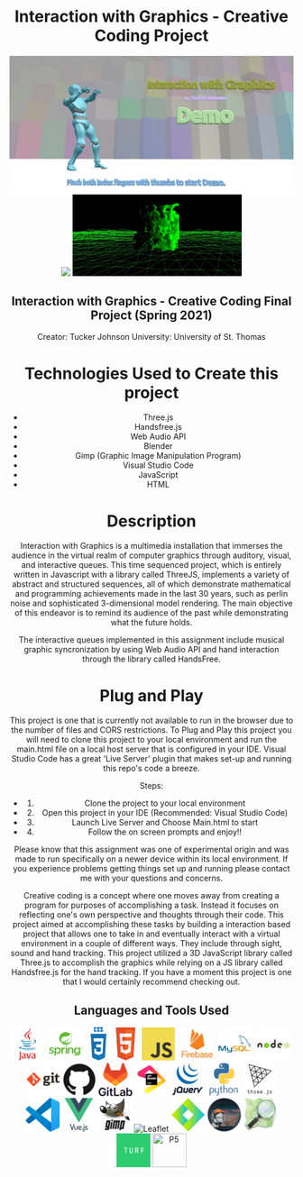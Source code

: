 <div align="center">
 <h1>Interaction with Graphics - Creative Coding Project</h1>
 <img src="creative_min.jpg"/>
 <img src="creative_min_3" width="300" />
 <img src="creative_min_4.jpg" width="300"/>
 <div>
 <div align>


## Interaction with Graphics - Creative Coding Final Project (Spring 2021)
Creator: Tucker Johnson
University: University of St. Thomas

# Technologies Used to Create this project
- Three.js
- Handsfree.js
- Web Audio API
- Blender
- Gimp (Graphic Image Manipulation Program)
- Visual Studio Code
- JavaScript
- HTML

# Description
 Interaction with Graphics is a multimedia installation that immerses the audience in the virtual 
 realm of computer graphics through auditory, visual, and interactive queues. This time sequenced 
 project, which is entirely written in Javascript with a library called ThreeJS, implements a 
 variety of abstract and structured sequences, all of which demonstrate mathematical and 
 programming achievements made in the last 30 years, such as perlin noise and sophisticated 
 3-dimensional model rendering. The main objective of this endeavor is to remind its audience 
 of the past while demonstrating what the future holds.

The interactive queues implemented in this assignment include musical graphic syncronization
by using Web Audio API and hand interaction through the library called HandsFree. 

# Plug and Play

This project is one that is currently not available to run in the browser due to the number of files
and CORS restrictions. To Plug and Play this project you will need to clone this project to your local 
environment and run the main.html file on a local host server that is configured in your IDE. Visual Studio
Code has a great 'Live Server' plugin that makes set-up and running this repo's code a breeze. 

Steps: 
- 1. Clone the project to your local environment
- 2. Open this project in your IDE (Recommended: Visual Studio Code)
- 3. Launch Live Server and Choose Main.html to start
- 4. Follow the on screen prompts and enjoy!!

Please know that this assignment was one of experimental origin and was made to run specifically on 
a newer device within its local environment. If you experience problems getting things set up and running
please contact me with your questions and concerns. 


Creative coding is a concept where one moves away from creating a program for purposes of accomplishing a task. Instead it focuses on reflecting one's own perspective and thoughts through their code. This project aimed at accomplishing these tasks by building a interaction based project that allows one to take in and eventually interact with a virtual environment in a couple of different ways. They include through sight, sound and hand tracking. This project utilized a 3D JavaScript library called Three.js to accomplish the graphics while relying on a JS library called Handsfree.js for the hand tracking. If you have a moment this project is one that I would certainly recommend checking out.

## Languages and Tools Used
<div>
  <img src="https://github.com/devicons/devicon/blob/master/icons/java/java-original-wordmark.svg" title="Java" alt="Java" width="60" height="60"/>&nbsp;
  <img src="https://github.com/devicons/devicon/blob/master/icons/spring/spring-original-wordmark.svg" title="Spring" alt="Spring" width="60" height="60"/>&nbsp;
  <img src="https://github.com/devicons/devicon/blob/master/icons/css3/css3-plain-wordmark.svg"  title="CSS3" alt="CSS" width="40" height="60"/>&nbsp;
  <img src="https://github.com/devicons/devicon/blob/master/icons/html5/html5-original.svg" title="HTML5" alt="HTML" width="40" height="60"/>&nbsp;
  <img src="https://github.com/devicons/devicon/blob/master/icons/javascript/javascript-original.svg" title="JavaScript" alt="JavaScript" width="60" height="60"/>&nbsp;
  <img src="https://github.com/devicons/devicon/blob/master/icons/firebase/firebase-plain-wordmark.svg" title="Firebase" alt="Firebase" width="60" height="60"/>&nbsp;
  <img src="https://github.com/devicons/devicon/blob/master/icons/mysql/mysql-original-wordmark.svg" title="MySQL"  alt="MySQL" width="60" height="60"/>&nbsp;
  <img src="https://github.com/devicons/devicon/blob/master/icons/nodejs/nodejs-original-wordmark.svg" title="NodeJS" alt="NodeJS" width="60" height="60"/>&nbsp;
  <img src="https://github.com/devicons/devicon/blob/master/icons/git/git-original-wordmark.svg" title="Git" **alt="Git" width="60" height="60"/>
  <img src="https://github.com/devicons/devicon/blob/master/icons/github/github-original.svg" title="Github" **alt="Github" width="60" height="60"/>
  <img src="https://github.com/devicons/devicon/blob/master/icons/gitlab/gitlab-original-wordmark.svg" title="Gitlab" **alt="Gitlab" width="60" height="60"/>
  <img src="https://github.com/devicons/devicon/blob/master/icons/jetbrains/jetbrains-original.svg" title="Jetbrains" **alt="Jetbrains" width="60" height="60"/>
  <img src="https://github.com/devicons/devicon/blob/master/icons/jquery/jquery-original-wordmark.svg" title="jQuery" **alt="jQuery" width="60" height="60"/>
  <img src="https://github.com/devicons/devicon/blob/master/icons/python/python-original-wordmark.svg" title="Python" **alt="Python" width="60" height="60"/>
  <img src="https://github.com/devicons/devicon/blob/master/icons/threejs/threejs-original-wordmark.svg" title="threejs" **alt="threejs" width="60" height="60"/>
  <img src="https://github.com/devicons/devicon/blob/master/icons/vscode/vscode-original.svg" title="vscode" **alt="vscode" width="60" height="60"/>
  <img src="https://github.com/devicons/devicon/blob/master/icons/vuejs/vuejs-original-wordmark.svg" title="Vue" **alt="Vue" width="60" height="60"/>
  <img src="https://github.com/devicons/devicon/blob/master/icons/gimp/gimp-original-wordmark.svg" title="Gimp" **alt="Gimp" width="60" height="60"/>
  <img src="https://camo.githubusercontent.com/efe5825f7b954f1bdfea52541875c2d3c05da61c645a59d4b08c03e1ff6fbc4c/68747470733a2f2f7261776769742e636f6d2f4c6561666c65742f4c6561666c65742f6d61696e2f7372632f696d616765732f6c6f676f2e737667" title="Leaflet" **alt="Leaflet" height="60"/>
      <img src="https://github.com/Tuck1297/Crime-VueJS-UI/blob/main/images/splide.png" title="Splide" **alt="Splide" height="60"/>
    <img src="https://github.com/Tuck1297/Crime-VueJS-UI/blob/main/images/foundation.svg" title="Foundation" **alt="Foundation" width="60" height="60"/>
    <img src="https://github.com/Tuck1297/Crime-VueJS-UI/blob/main/images/nominatim.png" title="Nominatim" **alt="Nominatim" width="60" height="60"/>
    <img src="https://github.com/Tuck1297/Crime-VueJS-UI/blob/main/images/turf.jpg" title="Turf" **alt="Turf" width="60" height="60"/>
    <img src="https://p5js.org/assets/img/p5js.svg" **alt="P5" width="60" title="P5" height="60"/>
</div>

